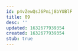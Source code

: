 ```yaml
---
id: p4vZewQsJ6Pmij8bYUBlF
title: 09
desc: ''
updated: 1632677939354
created: 1632677939354
stub: true
---
```


